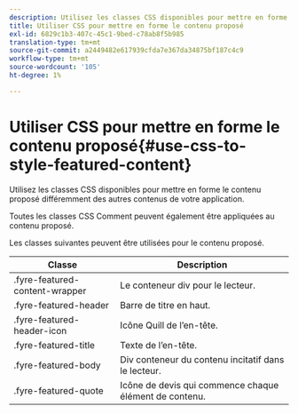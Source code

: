 ```yaml
---
description: Utilisez les classes CSS disponibles pour mettre en forme le contenu proposé différemment des autres contenus de votre application.
title: Utiliser CSS pour mettre en forme le contenu proposé
exl-id: 6829c1b3-407c-45c1-9bed-c78ab8f5b985
translation-type: tm+mt
source-git-commit: a2449482e617939cfda7e367da34875bf187c4c9
workflow-type: tm+mt
source-wordcount: '105'
ht-degree: 1%

---
```


# Utiliser CSS pour mettre en forme le contenu proposé{#use-css-to-style-featured-content}

Utilisez les classes CSS disponibles pour mettre en forme le contenu proposé différemment des autres contenus de votre application.

Toutes les classes CSS Comment peuvent également être appliquées au contenu proposé.

Les classes suivantes peuvent être utilisées pour le contenu proposé.

| Classe | Description |
|---|---|
| .fyre-featured-content-wrapper | Le conteneur div pour le lecteur. |
| .fyre-featured-header | Barre de titre en haut. |
| .fyre-featured-header-icon | Icône Quill de l’en-tête. |
| .fyre-featured-title | Texte de l’en-tête. |
| .fyre-featured-body | Div conteneur du contenu incitatif dans le lecteur. |
| .fyre-featured-quote | Icône de devis qui commence chaque élément de contenu. |
